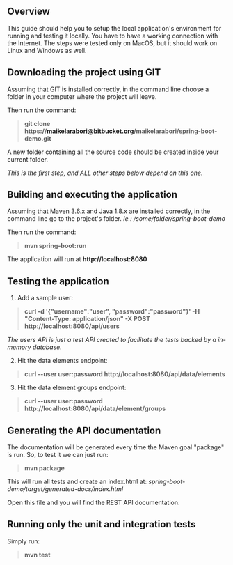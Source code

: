 
## Overview

This guide should help you to setup the local application's environment for running and testing it locally.
You have to have a working connection with the Internet.
The steps were tested only on MacOS, but it should work on Linux and Windows as well.

## Downloading the project using GIT
Assuming that GIT is installed correctly, in the command line choose a folder in your computer where the project will leave.


Then run the command:

> **git clone https://maikelarabori@bitbucket.org/maikelarabori/spring-boot-demo.git**


A new folder containing all the source code should be created inside your current folder.

*This is the first step, and ALL other steps below depend on this one.*

## Building and executing the application

Assuming that Maven 3.6.x and Java 1.8.x are installed correctly, in the command line go to the project's folder. *Ie.: /some/folder/spring-boot-demo*


Then run the command:


> **mvn spring-boot:run**


The application will run at **http://localhost:8080**

## Testing the application

1. Add a sample user:
> **curl -d '{"username":"user", "password":"password"}' -H "Content-Type: application/json" -X POST http://localhost:8080/api/users**

*The users API is just a test API  created to facilitate the tests backed by a in-memory database.*

2. Hit the data elements endpoint:
> **curl --user user:password http://localhost:8080/api/data/elements**

3. Hit the data element groups endpoint:
> **curl --user user:password http://localhost:8080/api/data/element/groups**

## Generating the API documentation

The documentation will be generated every time the Maven goal "package" is run.
So, to test it we can just run:
> **mvn package**

This will run all tests and create an index.html at:
*spring-boot-demo/target/generated-docs/index.html*

Open this file and you will find the REST API documentation.

## Running only the unit and integration tests

Simply run:
> **mvn test**
